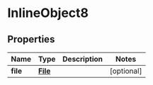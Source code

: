 

# InlineObject8

## Properties

Name | Type | Description | Notes
------------ | ------------- | ------------- | -------------
**file** | [**File**](File.md) |  |  [optional]



